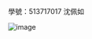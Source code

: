 學號：513717017 沈佩如

![image](https://github.com/user-attachments/assets/9bb0b9b2-32b8-48e0-a9e9-4912c4da2c79)


